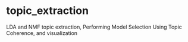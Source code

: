 # topic_extraction
LDA and NMF topic extraction, Performing Model Selection Using Topic Coherence, and visualization
